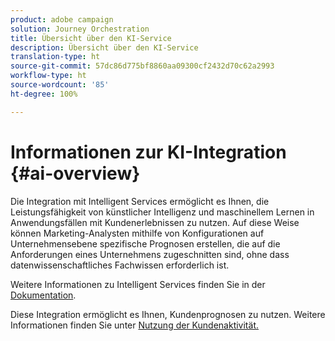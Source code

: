 ```yaml
---
product: adobe campaign
solution: Journey Orchestration
title: Übersicht über den KI-Service
description: Übersicht über den KI-Service
translation-type: ht
source-git-commit: 57dc86d775bf8860aa09300cf2432d70c62a2993
workflow-type: ht
source-wordcount: '85'
ht-degree: 100%

---
```



# Informationen zur KI-Integration {#ai-overview}

Die Integration mit Intelligent Services ermöglicht es Ihnen, die Leistungsfähigkeit von künstlicher Intelligenz und maschinellem Lernen in Anwendungsfällen mit Kundenerlebnissen zu nutzen. Auf diese Weise können Marketing-Analysten mithilfe von Konfigurationen auf Unternehmensebene spezifische Prognosen erstellen, die auf die Anforderungen eines Unternehmens zugeschnitten sind, ohne dass datenwissenschaftliches Fachwissen erforderlich ist.

Weitere Informationen zu Intelligent Services finden Sie in der [Dokumentation](https://docs.adobe.com/content/help/de-DE/experience-platform/intelligent-services/home.html).

Diese Integration ermöglicht es Ihnen, Kundenprognosen zu nutzen. Weitere Informationen finden Sie unter [Nutzung der Kundenaktivität.](../ai-services/leveraging-customer-ai.md)

<!--* fatigue scores, see [Leveraging Journey AI](../ai-services/leveraging-fatigue-scores.md)-->
